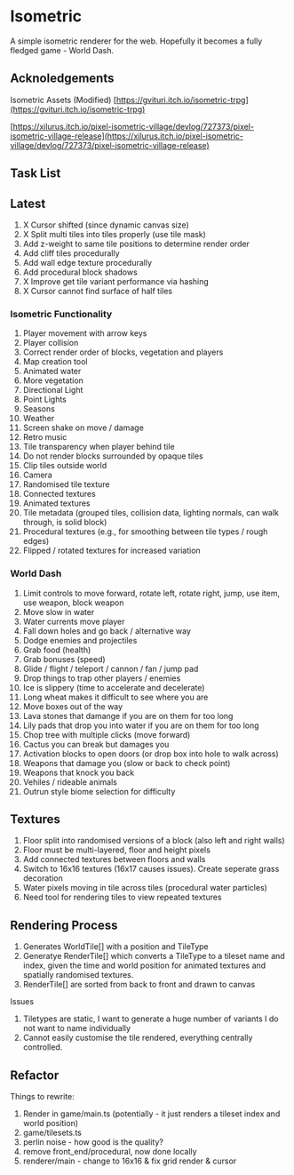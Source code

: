 # Isometric

A simple isometric renderer for the web. Hopefully it becomes a fully fledged game - World Dash.

## Acknoledgements

Isometric Assets (Modified)
[https://gvituri.itch.io/isometric-trpg](https://gvituri.itch.io/isometric-trpg)

[https://xilurus.itch.io/pixel-isometric-village/devlog/727373/pixel-isometric-village-release](https://xilurus.itch.io/pixel-isometric-village/devlog/727373/pixel-isometric-village-release)

## Task List

## Latest

1. X Cursor shifted (since dynamic canvas size)
2. X Split multi tiles into tiles properly (use tile mask)
3. Add z-weight to same tile positions to determine render order
4. Add cliff tiles procedurally
5. Add wall edge texture procedurally
6. Add procedural block shadows
7. X Improve get tile variant performance via hashing
8. X Cursor cannot find surface of half tiles

### Isometric Functionality

1. Player movement with arrow keys
2. Player collision
3. Correct render order of blocks, vegetation and players
4. Map creation tool
5. Animated water
6. More vegetation
7. Directional Light
8. Point Lights
9. Seasons
10. Weather
11. Screen shake on move / damage
12. Retro music
13. Tile transparency when player behind tile
14. Do not render blocks surrounded by opaque tiles
15. Clip tiles outside world
16. Camera
17. Randomised tile texture
18. Connected textures
19. Animated textures
20. Tile metadata (grouped tiles, collision data, lighting normals, can walk through, is solid block)
21. Procedural textures (e.g., for smoothing between tile types / rough edges)
22. Flipped / rotated textures for increased variation

### World Dash

1. Limit controls to move forward, rotate left, rotate right, jump, use item, use weapon, block weapon
2. Move slow in water
3. Water currents move player
4. Fall down holes and go back / alternative way
5. Dodge enemies and projectiles
6. Grab food (health)
7. Grab bonuses (speed)
8. Glide / flight / teleport / cannon / fan / jump pad
9. Drop things to trap other players / enemies
10. Ice is slippery (time to accelerate and decelerate)
11. Long wheat makes it difficult to see where you are
12. Move boxes out of the way
13. Lava stones that damange if you are on them for too long
14. Lily pads that drop you into water if you are on them for too long
15. Chop tree with multiple clicks (move forward)
16. Cactus you can break but damages you
17. Activation blocks to open doors (or drop box into hole to walk across)
18. Weapons that damage you (slow or back to check point)
19. Weapons that knock you back
20. Vehiles / rideable animals
21. Outrun style biome selection for difficulty

## Textures

1. Floor split into randomised versions of a block (also left and right walls)
2. Floor must be multi-layered, floor and height pixels
3. Add connected textures between floors and walls
4. Switch to 16x16 textures (16x17 causes issues). Create seperate grass decoration
5. Water pixels moving in tile across tiles (procedural water particles)
6. Need tool for rendering tiles to view repeated textures 

## Rendering Process

1. Generates WorldTile[] with a position and TileType
2. Generatye RenderTile[] which converts a TileType to a tileset name and index, given the time and world position for animated textures and spatially randomised textures.
3. RenderTile[] are sorted from back to front and drawn to canvas

Issues
1. Tiletypes are static, I want to generate a huge number of variants I do not want to name individually
2. Cannot easily customise the tile rendered, everything centrally controlled.

## Refactor

Things to rewrite:

1. Render in game/main.ts (potentially - it just renders a tileset index and world position)
2. game/tilesets.ts
3. perlin noise - how good is the quality?
4. remove front_end/procedural, now done locally
5. renderer/main - change to 16x16 & fix grid render & cursor